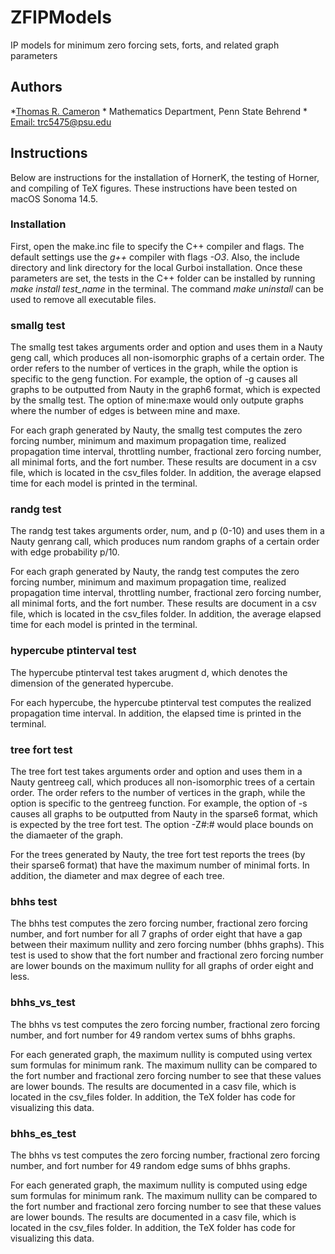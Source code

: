 # ZFIPModels
IP models for minimum zero forcing sets, forts, and related graph parameters

## Authors
*[Thomas R. Cameron](https://thomasrcameron.com)
	* Mathematics Department, Penn State Behrend
	* [Email: trc5475@psu.edu](mailto:trc5475@psu.edu)

## Instructions
Below are instructions for the installation of HornerK, the testing of Horner, and compiling of TeX figures. These instructions have been tested on macOS Sonoma 14.5.

### Installation
First, open the make.inc file to specify the C++ compiler and flags. The default settings use the *g++* compiler with flags *-O3*. Also, the include directory and link directory for the local Gurboi installation. Once these parameters are set, the tests in the C++ folder can be installed by running *make install test_name* in the terminal. The command *make uninstall* can be used to remove all executable files. 

### smallg test
The smallg test takes arguments order and option and uses them in a Nauty geng call, which produces all non-isomorphic graphs of a certain order. The order refers to the number of vertices in the graph, while the option is specific to the geng function. For example, the option of -g causes all graphs to be outputted from Nauty in the graph6 format, which is expected by the smallg test. The option of mine:maxe would only outpute graphs where the number of edges is between mine and maxe. 

For each graph generated by Nauty, the smallg test computes the zero forcing number, minimum and maximum propagation time, realized propagation time interval, throttling number, fractional zero forcing number, all minimal forts, and the fort number. These results are document in a csv file, which is located in the csv_files folder. In addition, the average elapsed time for each model is printed in the terminal. 

###  randg test
The randg test takes arguments order, num, and p (0-10) and uses them in a Nauty genrang call, which produces num random graphs of a certain order with edge probability p/10.

For each graph generated by Nauty, the randg test computes the zero forcing number, minimum and maximum propagation time, realized propagation time interval, throttling number, fractional zero forcing number, all minimal forts, and the fort number. These results are document in a csv file, which is located in the csv_files folder. In addition, the average elapsed time for each model is printed in the terminal. 

### hypercube ptinterval test
The hypercube ptinterval test takes arugment d, which denotes the dimension of the generated hypercube. 

For each hypercube, the hypercube ptinterval test computes the realized propagation time interval. In addition, the elapsed time is printed in the terminal. 

### tree fort test
The tree fort test takes arguments order and option and uses them in a Nauty gentreeg call, which produces all non-isomorphic trees of a certain order. The order refers to the number of vertices in the graph, while the option is specific to the gentreeg function. For example, the option of -s causes all graphs to be outputted from Nauty in the sparse6 format, which is expected by the tree fort test. The option -Z#:# would place bounds on the diamaeter of the graph. 

For the trees generated by Nauty, the tree fort test reports the trees (by their sparse6 format) that have the maximum number of minimal forts. In addition, the diameter and max degree of each tree.

### bhhs test
The bhhs test computes the zero forcing number, fractional zero forcing number, and fort number for all 7 graphs of order eight that have a gap between their maximum nullity and zero forcing number (bhhs graphs). This test is used to show that the fort number and fractional zero forcing number are lower bounds on the maximum nullity for all graphs of order eight and less. 

### bhhs_vs_test
The bhhs vs test computes the zero forcing number, fractional zero forcing number, and fort number for 49 random vertex sums of bhhs graphs. 

For each generated graph, the maximum nullity is computed using vertex sum formulas for minimum rank. The maximum nullity can be compared to the fort number and fractional zero forcing number to see that these values are lower bounds. The results are documented in a casv file, which is located in the csv_files folder. In addition, the TeX folder has code for visualizing this data. 

### bhhs_es_test
The bhhs vs test computes the zero forcing number, fractional zero forcing number, and fort number for 49 random edge sums of bhhs graphs.

For each generated graph, the maximum nullity is computed using edge sum formulas for minimum rank. The maximum nullity can be compared to the fort number and fractional zero forcing number to see that these values are lower bounds. The results are documented in a casv file, which is located in the csv_files folder. In addition, the TeX folder has code for visualizing this data.
